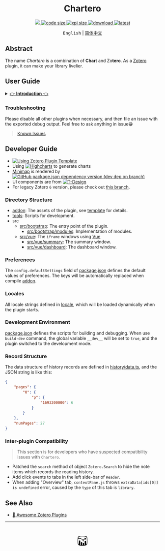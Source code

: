 <h1 align='center'>Chartero</h1>
<p align='center'>
    <a href="https://app.codacy.com/gh/volatile-static/Chartero/dashboard?utm_source=gh&utm_medium=referral&utm_content=&utm_campaign=Badge_grade">
        <img src="https://app.codacy.com/project/badge/Grade/e9a03b20fb90462180218819b41eb34d" />
    </a>
    <a href='../src/'>
        <img src='https://img.shields.io/github/languages/code-size/volatile-static/Chartero?logo=vuedotjs' alt='code size' />
    </a>
    <a href='https://github.com/volatile-static/Chartero/releases/latest/download/chartero.xpi'>
        <img src='https://img.shields.io/badge/dynamic/json?url=https%3A%2F%2Fapi.github.com%2Frepos%2Fvolatile-static%2FChartero%2Freleases%2Flatest&query=%24.assets%5B0%5D.size&suffix=%20Bytes&label=XPI&logo=Zotero&logoColor=%23CC2936' alt='xpi size' />
    </a>
    <a href='https://github.com/volatile-static/Chartero/releases'>
        <img src="https://img.shields.io/github/downloads/volatile-static/Chartero/total?logo=github" alt='download' />
    </a>
    <a href='https://github.com/volatile-static/Chartero/releases/latest/'>
        <img src="https://img.shields.io/github/downloads/volatile-static/Chartero/latest/total" alt='latest' />
    </a> 
</p>
<p align='center'>
    <kbd>English</kbd> | <a href='doc/readme.Md'>简体中文</a>
</p>

## Abstract

The name _Chartero_ is a combination of **Char**t and Zo**tero**. As a [Zotero](https://www.zotero.org/) plugin, it can make your library livelier.

## User Guide

<details>
<summary><u>👉 <b>Introduction</b> 👈</u></summary>

|                   Screenshots                   | Features                                                                                                                      |
| :---------------------------------------------: | :---------------------------------------------------------------------------------------------------------------------------- |
|      ![history recording](doc/record.jpg)       | The kernel of `Chartero`. It records page numbers and timestamps when you read.                                               |
|         ![open recent](doc/recent.png)          | In the main menu `File`, you can open the recently read documents.                                                            |
|            ![column](doc/column.png)            | In `items tree` of library view, you can add a column to show reading progress.                                               |
|         ![dashboard](doc/dashboard.jpg)         | Illustrates all information about a `top-level item`. Updating as soon as record changes when in a `Reader`.                  |
|           ![summary](doc/summary.jpg)           | Summary of two or more `items`. _Will not_ be loaded if the number of selected items is larger than you set in preferences.   |
|          ![overview](doc/overview.jpg)          | Click `Main menu -> View -> Overview` and jump to a new tab.                                                                  |
|           ![minimap](doc/minimap.gif)           | Besides the scrollbar of `Reader`(PDF and ePub), gray scale blocks for read pages and color strips for annotations.           |
| ![images](doc/images.png) ![more](doc/more.png) | At the left side-bar of `Reader`, you can see all images in the current document. Click to navigate and double-click to copy. |

</details>

### Troubleshooting

Please disable all other plugins when necessary, and then file an issue with the exported debug output. Feel free to ask anything in issue😁

> [Known Issues](https://github.com/volatile-static/Chartero/issues?q=is%3Aissue+is%3Aopen+label%3Abug)

## Developer Guide

-   [![Using Zotero Plugin Template](https://img.shields.io/badge/Using-Zotero%20Plugin%20Template-blue?style=flat-square&logo=github)](https://github.com/windingwind/zotero-plugin-template)
-   Using [![Highcharts](https://img.shields.io/github/package-json/dependency-version/volatile-static/Chartero/highcharts?logo=npm)](https://www.npmjs.com/package/highcharts) to generate charts
-   [Minimap](src/bootstrap/modules/minimap/) is rendered by [![GitHub package.json dependency version (dev dep on branch)](https://img.shields.io/github/package-json/dependency-version/volatile-static/chartero/dev/%40types%2Freact?logo=npm)](https://17.reactjs.org/)
-   UI components are from [![T-Design](https://img.shields.io/github/package-json/dependency-version/volatile-static/Chartero/tdesign-vue-next?logo=npm)](https://tdesign.tencent.com/vue-next)
-   For legacy Zotero `6` version, please check out [this branch](https://github.com/volatile-static/Chartero/tree/js_overlay).

### Directory Structure

-   [addon](addon): The assets of the plugin, see [template](https://github.com/windingwind/zotero-plugin-template) for details.
-   [tools](tools): Scripts for development.
-   src
    -   [src/bootstrap](src/bootstrap): The entry point of the plugin.
        -   [src/bootstrap/modules](src/bootstrap/modules): Implementation of modules.
    -   [src/vue](src/vue): The `iframe` windows using [Vue](https://v3.vuejs.org/)
        -   [src/vue/summary](src/vue/summary): The summary window.
        -   [src/vue/dashboard](src/vue/dashboard): The dashboard window.

### Preferences

The `config.defaultSettings` field of [package.json](package.json) defines the default values of preferences. The keys will be automatically replaced when compile [addon](addon).

### Locales

All locale strings defined in [locale](addon/locale), which will be loaded dynamically when the plugin starts.

### Development Environment

[package.json](package.json) defines the scripts for building and debugging. When use `build-dev` command, the global variable `__dev__` will be set to `true`, and the plugin switched to the development mode.

### Record Structure

The data structure of history records are defined in [history/data.ts](src/bootstrap/modules/history/data.ts), and the JSON string is like this:

```json
{
    "pages": {
        "0": {
            "p": {
                "1693200000": 6
            }
        }
    },
    "numPages": 27
}
```

### Inter-plugin Compatibility

> This section is for developers who have suspected compatibility issues with `Chartero`.

-   Patched the `search` method of object `Zotero.Search` to hide the note items which records the reading history.
-   Add click events to tabs in the left side-bar of `Reader`.
-   When adding "Overview" tab, `contextPane.js` throws `extraData[ids[0]] is undefined` error, caused by the `type` of this tab is `library`.

## See Also

-   [🤩 Awesome Zotero Plugins](https://plugins.zotero-chinese.com/charts.html)

---

<br />
<p align='center'><img src='addon/content/icons/icon32.png' alt='icon' /></p>
